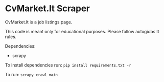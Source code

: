# CvMarket.lt Scraper

CvMarket.lt is a job listings page.

This code is meant only for educational purposes. Please follow autogidas.lt rules.

Dependencies:
- scrapy

To install dependencies run:
```pip install requirements.txt -r```

To run:
```scrapy crawl main```
